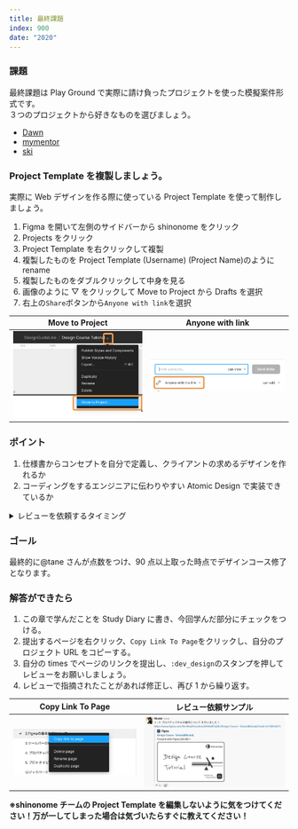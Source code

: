 ```yaml
---
title: 最終課題
index: 900
date: "2020"
---
```


### 課題

最終課題は Play Ground で実際に請け負ったプロジェクトを使った模擬案件形式です。  
３つのプロジェクトから好きなものを選びましょう。

- [Dawn]()
- [mymentor]()
- [ski]()

### Project Template を複製しましょう。

実際に Web デザインを作る際に使っている Project Template を使って制作しましょう。

1. Figma を開いて左側のサイドバーから shinonome をクリック
2. Projects をクリック
3. Project Template を右クリックして複製
4. 複製したものを Project Template (Username) (Project Name)のように rename
5. 複製したものをダブルクリックして中身を見る
6. 画像のように ▽ をクリックして Move to Project から Drafts を選択
7. 右上の`Share`ボタンから`Anyone with link`を選択

| Move to Project                                    | Anyone with link                        |
| -------------------------------------------------- | --------------------------------------- |
| ![Move To Project](../../assets/moveToProject.png) | ![To Review](../../assets/toReview.png) |

### ポイント

1. 仕様書からコンセプトを自分で定義し、クライアントの求めるデザインを作れるか
2. コーディングをするエンジニアに伝わりやすい Atomic Design で実装できているか

<details>
<summary>レビューを依頼するタイミング</summary>
<pre>
<code>
画面遷移図を作り終えた時
トップページを完成させた時
</code>
</pre>
</details>

### ゴール

最終的に@tane さんが点数をつけ、90 点以上取った時点でデザインコース修了となります。

### 解答ができたら

1. この章で学んだことを Study Diary に書き、今回学んだ部分にチェックをつける。
2. 提出するページを右クリック、`Copy Link To Page`をクリックし、自分のプロジェクト URL をコピーする。
3. 自分の times でページのリンクを提出し、`:dev_design`のスタンプを押してレビューをお願いしましょう。
4. レビューで指摘されたことがあれば修正し、再び 1 から繰り返す。

| Copy Link To Page                                     | レビュー依頼サンプル                            |
| ----------------------------------------------------- | ----------------------------------------------- |
| ![Copy Link To Page](../../assets/copyLinkToPage.png) | ![Please Review](../../assets/pleaseReview.png) |

**※shinonome チームの Project Template を編集しないように気をつけてください！万が一してしまった場合は気づいたらすぐに教えてください！**
